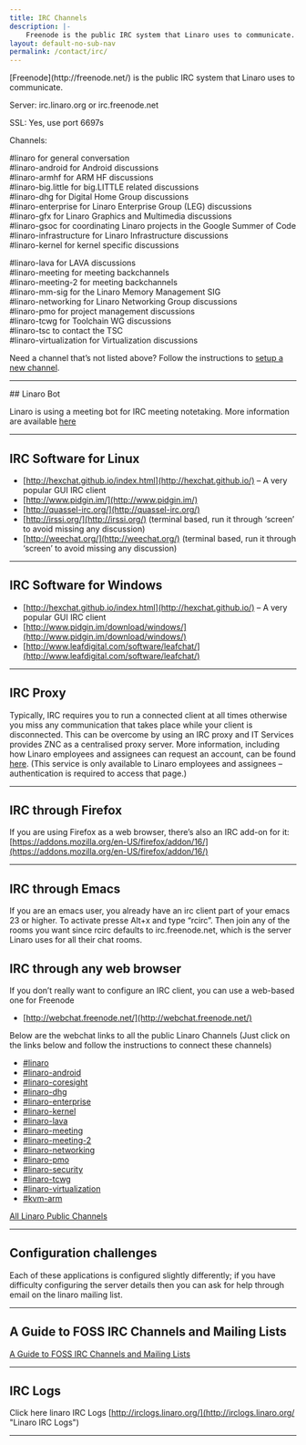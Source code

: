 ```yaml
---
title: IRC Channels
description: |-
    Freenode is the public IRC system that Linaro uses to communicate. Listing of all the IRC channels that Linaro uses to communicate.
layout: default-no-sub-nav
permalink: /contact/irc/
---
```


<div class="row no-padding">
<div class="col-xs-12 text-center" markdown="1">
[Freenode](http://freenode.net/) is the public IRC system that Linaro uses to communicate.

Server: irc.linaro.org or irc.freenode.net

SSL: Yes, use port 6697s

Channels:
</div>

</div>

<div class="row no-padding">

<div class="col-sm-6" markdown="1">

#linaro for general conversation  
#linaro-android for Android discussions  
#linaro-armhf for ARM HF discussions  
#linaro-big.little for big.LITTLE related discussions  
#linaro-dhg for Digital Home Group discussions  
#linaro-enterprise for Linaro Enterprise Group (LEG) discussions  
#linaro-gfx for Linaro Graphics and Multimedia discussions  
#linaro-gsoc for coordinating Linaro projects in the Google Summer of Code  
#linaro-infrastructure for Linaro Infrastructure discussions  
#linaro-kernel for kernel specific discussions

</div>

<div class="col-sm-6" markdown="1">

#linaro-lava for LAVA discussions  
#linaro-meeting for meeting backchannels  
#linaro-meeting-2 for meeting backchannels  
#linaro-mm-sig for the Linaro Memory Management SIG  
#linaro-networking for Linaro Networking Group discussions  
#linaro-pmo for project management discussions  
#linaro-tcwg for Toolchain WG discussions  
#linaro-tsc to contact the TSC  
#linaro-virtualization for Virtualization discussions<span id="SPAN_50">

Need a channel that’s not listed above? Follow the instructions to [setup a new channel](https://wiki.linaro.org/GettingInvolved/IRC/channelsetup).
</div>

</div>

* * *


<div class="row no-padding">

<div class="col-sm-6" markdown="1">
## Linaro Bot

Linaro is using a meeting bot for IRC meeting notetaking. More information are available [here](https://wiki.linaro.org/Resources/HowTo/LinaroBot)

* * *

## IRC Software for Linux

*   [http://hexchat.github.io/index.html](http://hexchat.github.io/) – A very popular GUI IRC client
*   [http://www.pidgin.im/](http://www.pidgin.im/)
*   [http://quassel-irc.org/](http://quassel-irc.org/)
*   [http://irssi.org/](http://irssi.org/) (terminal based, run it through ‘screen’ to avoid missing any discussion)
*   [http://weechat.org/](http://weechat.org/) (terminal based, run it through ‘screen’ to avoid missing any discussion)

* * *

## IRC Software for Windows

*   [http://hexchat.github.io/index.html](http://hexchat.github.io/) – A very popular GUI IRC client
*   [http://www.pidgin.im/download/windows/](http://www.pidgin.im/download/windows/)
*   [http://www.leafdigital.com/software/leafchat/](http://www.leafdigital.com/software/leafchat/)

* * *

## IRC Proxy

Typically, IRC requires you to run a connected client at all times otherwise you miss any communication that takes place while your client is disconnected. This can be overcome by using an IRC proxy and IT Services provides ZNC as a centralised proxy server. More information, including how Linaro employees and assignees can request an account, can be found [here](https://collaborate.linaro.org/pages/viewpage.action?pageId=6717578). (This service is only available to Linaro employees and assignees – authentication is required to access that page.)

* * *

## IRC through Firefox

If you are using Firefox as a web browser, there’s also an IRC add-on for it: [https://addons.mozilla.org/en-US/firefox/addon/16/](https://addons.mozilla.org/en-US/firefox/addon/16/)

* * *

## IRC through Emacs

If you are an emacs user, you already have an irc client part of your emacs 23 or higher. To activate presse Alt+x and type “rcirc”. Then join any of the rooms you want since rcirc defaults to irc.freenode.net, which is the server Linaro uses for all their chat rooms.

</div>
<div class="col-sm-6" markdown="1">

## IRC through any web browser

If you don’t really want to configure an IRC client, you can use a web-based one for Freenode

*   [http://webchat.freenode.net/](http://webchat.freenode.net/)

Below are the webchat links to all the public Linaro Channels (Just click on the links below and follow the instructions to connect these channels)

*   [#linaro](http://webchat.freenode.net?channels=linaro&uio=d4)
*   [#linaro-android](http://webchat.freenode.net?channels=linaro-android&uio=d4)
*   [#linaro-coresight](http://webchat.freenode.net?channels=linaro-coresight&uio=d4)
*   [#linaro-dhg](http://webchat.freenode.net?channels=linaro-dhg&uio=d4)
*   [#linaro-enterprise](http://webchat.freenode.net?channels=linaro-enterprise&uio=d4)
*   [#linaro-kernel]( http://webchat.freenode.net?channels=linaro-kernel&uio=d4)
*   [#linaro-lava](http://webchat.freenode.net?channels=linaro-lava&uio=d4)
*   [#linaro-meeting](http://webchat.freenode.net?channels=linaro-meeting&uio=d4)
*   [#linaro-meeting-2]( http://webchat.freenode.net?channels=linaro-meeting-2&uio=d4)
*   [#linaro-networking](http://webchat.freenode.net?channels=linaro-networking&uio=d4)
*   [#linaro-pmo](http://webchat.freenode.net?channels=linaro-pmo%20&uio=d4)
*   [#linaro-security](http://webchat.freenode.net?channels=linaro-security&uio=d4)
*   [#linaro-tcwg](http://webchat.freenode.net?channels=linaro-tcwg&uio=d4)
*   [#linaro-virtualization](http://webchat.freenode.net?channels=linaro-virtualization&uio=d4)
*   [#kvm-arm](http://webchat.freenode.net?channels=kvm-arm&uio=d4)

[All Linaro Public Channels](http://webchat.freenode.net/?channels=linaro%2Clinaro-android%2Clinaro-armhf%2Clinaro-big.little%2Clinaro-enterprise%2Clinaro-infrastructure%2Clinaro-kernel%2Clinaro-lava%2Clinaro-meeting%2Clinaro-meeting-2%2Clinaro-mm-sig%2Clinaro-multimedia%2Clinaro-pm%2Clinaro-tsc&uio=d4)

* * *

## Configuration challenges

Each of these applications is configured slightly differently; if you have difficulty configuring the server details then you can ask for help through email on the linaro mailing list.

* * *

## A Guide to FOSS IRC Channels and Mailing Lists

[A Guide to FOSS IRC Channels and Mailing Lists](https://docs.google.com/a/linaro.org/document/d/1DcXdJRdLvnpV9LB9GaCTncgz3LNDmoC7t2kNIK43X4Q/edit#heading=h.qggn1yjj1nbi)

* * *

## IRC Logs

Click here linaro IRC Logs [http://irclogs.linaro.org/](http://irclogs.linaro.org/ "Linaro IRC Logs")

</div>

</div>

* * *
